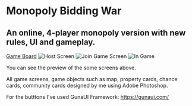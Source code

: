 # Monopoly Bidding War
## An online, 4-player monopoly version with new rules, UI and gameplay.

[Game Board](https://user-images.githubusercontent.com/50097456/174959415-a162b8a9-abac-4f00-af48-b7d0962a3695.png)
![Host Screen](https://user-images.githubusercontent.com/50097456/174960021-be22b111-2795-4b4a-9945-dbcc47fd2e00.PNG)
![Join Game Screen](https://user-images.githubusercontent.com/50097456/174960051-74f268b9-4c45-4e30-9c83-10f3e31f58d3.PNG)
![In Game](https://user-images.githubusercontent.com/50097456/174960244-a4f110b5-88ee-4087-84c5-19397ec195de.png)


You can see the preview of the some screens above.

All game screens, game objects such as map, property cards, chance cards, community cards designed by me using Adobe Photoshop.

For the butttons I've used GunaUI Framework: https://gunaui.com/



